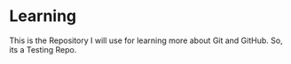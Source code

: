 # Learning
This is the Repository I will use for learning more about Git and GitHub. So, its a Testing Repo.
